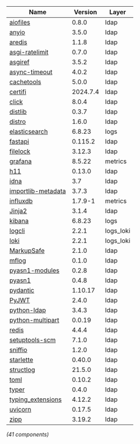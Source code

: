 | Name | Version | Layer |
| --- | --- | --- |
| [aiofiles](https://pypi.org/project/aiofiles) | 0.8.0 | ldap |
| [anyio](https://pypi.org/project/anyio) | 3.5.0 | ldap |
| [aredis](https://github.com/NoneGG/aredis) | 1.1.8 | ldap |
| [asgi-ratelimit](https://github.com/abersheeran/asgi-ratelimit) | 0.7.0 | ldap |
| [asgiref](https://github.com/django/asgiref/) | 3.5.2 | ldap |
| [async-timeout](https://github.com/aio-libs/async-timeout) | 4.0.2 | ldap |
| [cachetools](https://github.com/tkem/cachetools/) | 5.0.0 | ldap |
| [certifi](https://github.com/certifi/python-certifi) | 2024.7.4 | ldap |
| [click](https://palletsprojects.com/p/click/) | 8.0.4 | ldap |
| [distlib](https://github.com/pypa/distlib) | 0.3.7 | ldap |
| [distro](https://github.com/python-distro/distro) | 1.6.0 | ldap |
| [elasticsearch](https://www.elastic.co/products/elasticsearch) | 6.8.23 | logs |
| [fastapi](https://github.com/fastapi/fastapi) | 0.115.2 | ldap |
| [filelock](https://github.com/tox-dev/py-filelock) | 3.12.3 | ldap |
| [grafana](https://grafana.com) | 8.5.22 | metrics |
| [h11](https://github.com/python-hyper/h11) | 0.13.0 | ldap |
| [idna](https://pypi.org/project/idna) | 3.7 | ldap |
| [importlib-metadata](https://github.com/python/importlib_metadata) | 3.7.3 | ldap |
| [influxdb](https://www.influxdata.com) | 1.7.9-1 | metrics |
| [Jinja2](https://pypi.org/project/Jinja2) | 3.1.4 | ldap |
| [kibana](https://www.elastic.co/products/kibana) | 6.8.23 | logs |
| [logcli](https://grafana.com/oss/loki/) | 2.2.1 | logs_loki |
| [loki](https://grafana.com/oss/loki/) | 2.2.1 | logs_loki |
| [MarkupSafe](https://palletsprojects.com/p/markupsafe/) | 2.1.0 | ldap |
| [mflog](https://github.com/metwork-framework/mflog) | 0.1.0 | ldap |
| [pyasn1-modules](https://github.com/etingof/pyasn1-modules) | 0.2.8 | ldap |
| [pyasn1](https://github.com/etingof/pyasn1) | 0.4.8 | ldap |
| [pydantic](https://github.com/pydantic/pydantic) | 1.10.17 | ldap |
| [PyJWT](https://github.com/jpadilla/pyjwt) | 2.4.0 | ldap |
| [python-ldap](https://www.python-ldap.org/) | 3.4.3 | ldap |
| [python-multipart](https://github.com/Kludex/python-multipart) | 0.0.19 | ldap |
| [redis](https://github.com/redis/redis-py) | 4.4.4 | ldap |
| [setuptools-scm](https://github.com/pypa/setuptools_scm/) | 7.1.0 | ldap |
| [sniffio](https://github.com/python-trio/sniffio) | 1.2.0 | ldap |
| [starlette](https://github.com/encode/starlette) | 0.40.0 | ldap |
| [structlog](https://pypi.org/project/structlog) | 21.5.0 | ldap |
| [toml](https://github.com/uiri/toml) | 0.10.2 | ldap |
| [typer](https://github.com/tiangolo/typer) | 0.4.0 | ldap |
| [typing_extensions](https://pypi.org/project/typing_extensions) | 4.12.2 | ldap |
| [uvicorn](https://www.uvicorn.org/) | 0.17.5 | ldap |
| [zipp](https://github.com/jaraco/zipp) | 3.19.2 | ldap |

*(41 components)*
